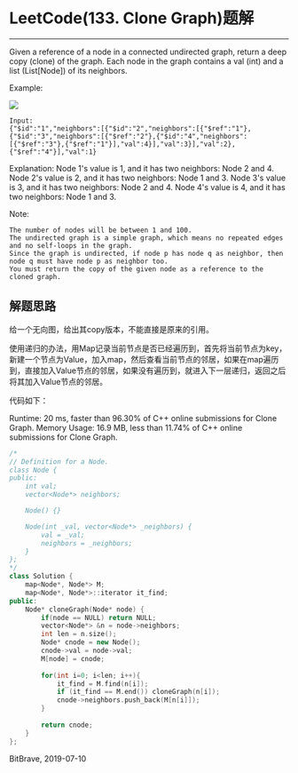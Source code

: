 # LeetCode(133. Clone Graph)题解
------
Given a reference of a node in a connected undirected graph, return a deep copy (clone) of the graph. Each node in the graph contains a val (int) and a list (List[Node]) of its neighbors.

Example:

![](https://assets.leetcode.com/uploads/2019/02/19/113_sample.png)

    Input:
    {"$id":"1","neighbors":[{"$id":"2","neighbors":[{"$ref":"1"},{"$id":"3","neighbors":[{"$ref":"2"},{"$id":"4","neighbors":[{"$ref":"3"},{"$ref":"1"}],"val":4}],"val":3}],"val":2},{"$ref":"4"}],"val":1}

Explanation:
    Node 1's value is 1, and it has two neighbors: Node 2 and 4.
    Node 2's value is 2, and it has two neighbors: Node 1 and 3.
    Node 3's value is 3, and it has two neighbors: Node 2 and 4.
    Node 4's value is 4, and it has two neighbors: Node 1 and 3.  

Note:

    The number of nodes will be between 1 and 100.
    The undirected graph is a simple graph, which means no repeated edges and no self-loops in the graph.
    Since the graph is undirected, if node p has node q as neighbor, then node q must have node p as neighbor too.
    You must return the copy of the given node as a reference to the cloned graph.

## 解题思路
给一个无向图，给出其copy版本，不能直接是原来的引用。

使用递归的办法，用Map记录当前节点是否已经遍历到，首先将当前节点为key，新建一个节点为Value，加入map，然后查看当前节点的邻居，如果在map遍历到，直接加入Value节点的邻居，如果没有遍历到，就进入下一层递归，返回之后将其加入Value节点的邻居。

代码如下：

Runtime: 20 ms, faster than 96.30% of C++ online submissions for Clone Graph.
Memory Usage: 16.9 MB, less than 11.74% of C++ online submissions for Clone Graph.

```C++
/*
// Definition for a Node.
class Node {
public:
    int val;
    vector<Node*> neighbors;

    Node() {}

    Node(int _val, vector<Node*> _neighbors) {
        val = _val;
        neighbors = _neighbors;
    }
};
*/
class Solution {
    map<Node*, Node*> M;
    map<Node*, Node*>::iterator it_find;
public:
    Node* cloneGraph(Node* node) {
        if(node == NULL) return NULL;
        vector<Node*> &n = node->neighbors;
        int len = n.size();
        Node* cnode = new Node();
        cnode->val = node->val;
        M[node] = cnode;
        
        for(int i=0; i<len; i++){
            it_find = M.find(n[i]);
            if (it_find == M.end()) cloneGraph(n[i]);
            cnode->neighbors.push_back(M[n[i]]);
        }
        
        return cnode;
    }
};
```

BitBrave, 2019-07-10